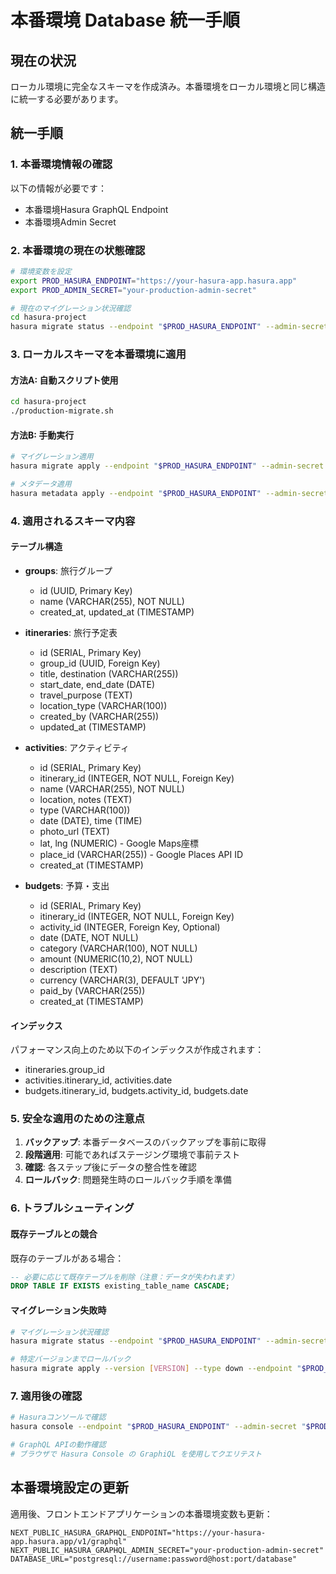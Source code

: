 # 本番環境 Database 統一手順

## 現在の状況
ローカル環境に完全なスキーマを作成済み。本番環境をローカル環境と同じ構造に統一する必要があります。

## 統一手順

### 1. 本番環境情報の確認
以下の情報が必要です：
- 本番環境Hasura GraphQL Endpoint
- 本番環境Admin Secret

### 2. 本番環境の現在の状態確認

```bash
# 環境変数を設定
export PROD_HASURA_ENDPOINT="https://your-hasura-app.hasura.app"
export PROD_ADMIN_SECRET="your-production-admin-secret"

# 現在のマイグレーション状況確認
cd hasura-project
hasura migrate status --endpoint "$PROD_HASURA_ENDPOINT" --admin-secret "$PROD_ADMIN_SECRET"
```

### 3. ローカルスキーマを本番環境に適用

#### 方法A: 自動スクリプト使用
```bash
cd hasura-project
./production-migrate.sh
```

#### 方法B: 手動実行
```bash
# マイグレーション適用
hasura migrate apply --endpoint "$PROD_HASURA_ENDPOINT" --admin-secret "$PROD_ADMIN_SECRET"

# メタデータ適用
hasura metadata apply --endpoint "$PROD_HASURA_ENDPOINT" --admin-secret "$PROD_ADMIN_SECRET"
```

### 4. 適用されるスキーマ内容

#### テーブル構造
- **groups**: 旅行グループ
  - id (UUID, Primary Key)
  - name (VARCHAR(255), NOT NULL)
  - created_at, updated_at (TIMESTAMP)

- **itineraries**: 旅行予定表
  - id (SERIAL, Primary Key)
  - group_id (UUID, Foreign Key)
  - title, destination (VARCHAR(255))
  - start_date, end_date (DATE)
  - travel_purpose (TEXT)
  - location_type (VARCHAR(100))
  - created_by (VARCHAR(255))
  - updated_at (TIMESTAMP)

- **activities**: アクティビティ
  - id (SERIAL, Primary Key)
  - itinerary_id (INTEGER, NOT NULL, Foreign Key)
  - name (VARCHAR(255), NOT NULL)
  - location, notes (TEXT)
  - type (VARCHAR(100))
  - date (DATE), time (TIME)
  - photo_url (TEXT)
  - lat, lng (NUMERIC) - Google Maps座標
  - place_id (VARCHAR(255)) - Google Places API ID
  - created_at (TIMESTAMP)

- **budgets**: 予算・支出
  - id (SERIAL, Primary Key)
  - itinerary_id (INTEGER, NOT NULL, Foreign Key)
  - activity_id (INTEGER, Foreign Key, Optional)
  - date (DATE, NOT NULL)
  - category (VARCHAR(100), NOT NULL)
  - amount (NUMERIC(10,2), NOT NULL)
  - description (TEXT)
  - currency (VARCHAR(3), DEFAULT 'JPY')
  - paid_by (VARCHAR(255))
  - created_at (TIMESTAMP)

#### インデックス
パフォーマンス向上のため以下のインデックスが作成されます：
- itineraries.group_id
- activities.itinerary_id, activities.date
- budgets.itinerary_id, budgets.activity_id, budgets.date

### 5. 安全な適用のための注意点

1. **バックアップ**: 本番データベースのバックアップを事前に取得
2. **段階適用**: 可能であればステージング環境で事前テスト
3. **確認**: 各ステップ後にデータの整合性を確認
4. **ロールバック**: 問題発生時のロールバック手順を準備

### 6. トラブルシューティング

#### 既存テーブルとの競合
既存のテーブルがある場合：
```sql
-- 必要に応じて既存テーブルを削除（注意：データが失われます）
DROP TABLE IF EXISTS existing_table_name CASCADE;
```

#### マイグレーション失敗時
```bash
# マイグレーション状況確認
hasura migrate status --endpoint "$PROD_HASURA_ENDPOINT" --admin-secret "$PROD_ADMIN_SECRET"

# 特定バージョンまでロールバック
hasura migrate apply --version [VERSION] --type down --endpoint "$PROD_HASURA_ENDPOINT" --admin-secret "$PROD_ADMIN_SECRET"
```

### 7. 適用後の確認

```bash
# Hasuraコンソールで確認
hasura console --endpoint "$PROD_HASURA_ENDPOINT" --admin-secret "$PROD_ADMIN_SECRET"

# GraphQL APIの動作確認
# ブラウザで Hasura Console の GraphiQL を使用してクエリテスト
```

## 本番環境設定の更新

適用後、フロントエンドアプリケーションの本番環境変数も更新：

```env
NEXT_PUBLIC_HASURA_GRAPHQL_ENDPOINT="https://your-hasura-app.hasura.app/v1/graphql"
NEXT_PUBLIC_HASURA_GRAPHQL_ADMIN_SECRET="your-production-admin-secret"
DATABASE_URL="postgresql://username:password@host:port/database"
```